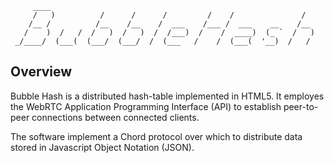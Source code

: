          ____
         /   )          /      /      /         /    /               /
        /__ /          /__    /__    /  ___    /___ /  ___    __    /__
       /    )  /   /  /   )  /   )  /  /___)  /    /  ____)  (_ `  /   )
     _/____/  (___(  (___/  (___/  /  (___   /    /  (___(  '__)  /   /

Overview
--------

Bubble Hash is a distributed hash-table implemented in HTML5.  It employes the
WebRTC Application Programming Interface (API) to establish peer-to-peer
connections between connected clients.

The software implement a Chord protocol over which to distribute data stored in
Javascript Object Notation (JSON).

